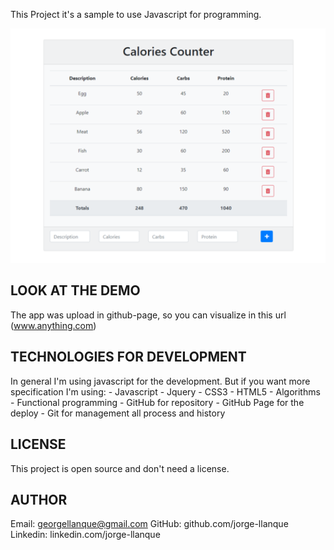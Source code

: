 This Project it's a sample to use Javascript for programming.

![alt text](/images/calories-counter.png)
## LOOK AT THE DEMO
 The app was upload in github-page, so you can visualize in this url (www.anything.com)

## TECHNOLOGIES FOR DEVELOPMENT
 In general I'm using javascript for the development. But if you want more specification I'm using: 
    - Javascript
    - Jquery
    - CSS3
    - HTML5
    - Algorithms
    - Functional programming
    - GitHub for repository
    - GitHub Page for the deploy
    - Git for management all process and history

## LICENSE
This project is open source and don't need a license.
## AUTHOR
Email: georgellanque@gmail.com
GitHub: github.com/jorge-llanque
Linkedin: linkedin.com/jorge-llanque

